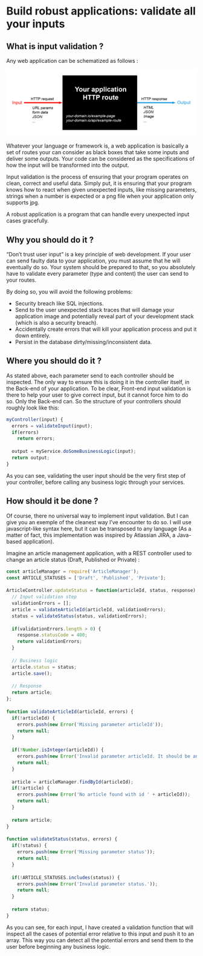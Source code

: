# Build robust applications: validate all your inputs

## What is input validation ?
Any web application can be schematized as follows :

![Schema](/schema.png)

Whatever your language or framework is, a web application is basically a set of routes your can consider as black boxes that take some inputs and deliver some outputs. Your code can be considered as the specifications of how the input will be transformed into the output.

Input validation is the process of ensuring that your program operates on clean, correct and useful data. Simply put, it is ensuring that your program knows how to react when given unexpected inputs, like missing parameters, strings when a number is expected or a png file when your application only supports jpg.

A robust application is a program that can handle every unexpected input cases gracefully.

## Why you should do it ?
“Don’t trust user input” is a key principle of web development. If your user can send faulty data to your application, you must assume that he will eventually do so. Your system should be prepared to that, so you absolutely have to validate every parameter (type and content) the user can send to your routes.

By doing so, you will avoid the following problems:

- Security breach like SQL injections.
- Send to the user unexpected stack traces that will damage your application image and potentially reveal part of your development stack (which is also a security breach).
- Accidentally create errors that will kill your application process and put it down entirely.
- Persist in the database dirty/missing/inconsistent data.

## Where you should do it ?

As stated above, each parameter send to each controller should be inspected. The only way to ensure this is doing it in the controller itself, in the Back-end of your application. To be clear, Front-end input validation is there to help your user to give correct input, but it cannot force him to do so. Only the Back-end can. So the structure of your controllers should roughly look like this:

```javascript
myController(input) {
  errors = validateInput(input);
  if(errors)
    return errors;

  output = myService.doSomeBusinessLogic(input);
  return output;
}
```

As you can see, validating the user input should be the very first step of your controller, before calling any business logic through your services.

## How should it be done ?

Of course, there no universal way to implement input validation. But I can give you an exemple of the cleanest way I’ve encounter to do so. I will use javascript-like syntax here, but it can be transposed to any language (As a matter of fact, this implementation was inspired by Atlassian JIRA, a Java-based application).

Imagine an article management application, with a REST controller used to change an article status (Draft, Published or Private) :

```javascript
const articleManager = require('ArticleManager');
const ARTICLE_STATUSES = ['Draft', 'Published', 'Private'];

ArticleController.updateStatus = function(articleId, status, response) {
  // Input validation step
  validationErrors = [];
  article = validateArticleId(articleId, validationErrors);
  status = validateStatus(status, validationErrors);

  if(validationErrors.length > 0) {
    response.statusCode = 400;
    return validationErrors;
  }

  // Business logic
  article.status = status;
  article.save();

  // Response
  return article;
};

function validateArticleId(articleId, errors) {
  if(!articleId) {
    errors.push(new Error('Missing parameter articleId'));
    return null;
  }

  if(!Number.isInteger(articleId)) {
    errors.push(new Error('Invalid parameter articleId. It should be an integer'));
    return null;
  }

  article = articleManager.findById(articleId);
  if(!article) {
    errors.push(new Error('No article found with id ' + articleId));
    return null;
  }

  return article;
}

function validateStatus(status, errors) {
  if(!status) {
    errors.push(new Error('Missing parameter status'));
    return null;
  }

  if(!ARTICLE_STATUSES.includes(status)) {
    errors.push(new Error('Invalid parameter status.'));
    return null;
  }

  return status;
}
```

As you can see, for each input, I have created a validation function that will inspect all the cases of potential error relative to this input and push it to an array. This way you can detect all the potential errors and send them to the user before beginning any business logic.
